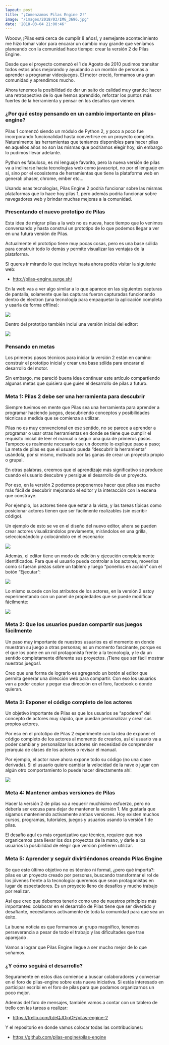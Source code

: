 ```yaml
---
layout: post
title: "¡Comenzamos Pilas Engine 2!"
image: "/images/2018/03/IMG_3696.jpg"
date: '2018-03-04 21:00:46'
---
```


Wooow, ¡Pilas está cerca de cumplir 8 años!, y semejante acontecimiento me hizo tomar valor para encarar un cambio muy grande que veníamos planeando con la comunidad hace tiempo: crear la versión 2 de Pilas Engine.

Desde que el proyecto comenzó el 1 de Agosto de 2010 pudimos transitar todos estos años mejorando y ayudando a un montón de personas a aprender a programar videojuegos. El motor creció, formamos una gran comunidad y aprendimos mucho.

Ahora tenemos la posibilidad de dar un salto de calidad muy grande: hacer una retrospectiva de lo que hemos aprendido, reforzar los puntos más fuertes de la herramienta y pensar en los desafíos que vienen.

### ¿Por qué estoy pensando en un cambio importante en pilas-engine?

Pilas 1 comenzó siendo un módulo de Python 2, y poco a poco fue incorporando funcionalidad hasta convertirse en un proyecto completo. Naturalmente las herramientas que teníamos disponibles para hacer pilas en aquellos años no son las mismas que podríamos elegir hoy, sin embargo lo pudimos llevar adelante.

Python es fabuloso, es mi lenguaje favorito, pero la nueva versión de pilas va a inclinarse hacia tecnologías web como javascript, no por el lenguaje en sí, sino por el ecosistema de herramientas que tiene la plataforma web en general: phaser, chrome, ember etc… 

Usando esas tecnologías, Pilas Engine 2 podría funcionar sobre las mismas plataformas que lo hace hoy pilas 1, pero además podría funcionar sobre navegadores web y brindar muchas mejoras a la comunidad.

### Presentando el nuevo prototipo de Pilas

Esta idea de migrar pilas a la web no es nueva, hace tiempo que lo venimos conversando y hasta construí un prototipo de lo que podemos llegar a ver en una futura versión de Pilas.

Actualmente el prototipo tiene muy pocas cosas, pero es una base sólida para construir todo lo demás y permite visualizar las ventajas de la plataforma.

Si queres ir mirando lo que incluye hasta ahora podés visitar la siguiente web:

- http://pilas-engine.surge.sh/

En la web vas a ver algo similar a lo que aparece en las siguientes capturas de pantalla, solamente que las capturas fueron capturadas funcionando dentro de electron (una tecnología para empaquetar la aplicación completa y usarla de forma offline):


![](/images/2018/03/image_preview.png)

Dentro del prototipo también incluí una versión inicial del editor:

![](/images/2018/03/image_preview--2-.png)


### Pensando en metas

Los primeros pasos técnicos para iniciar la versión 2 están en camino: construir el prototipo inicial y crear una base sólida para encarar el desarrollo del motor.

Sin embargo, me pareció buena idea continuar este artículo compartiendo algunas metas que quisiera que guíen el desarrollo de pilas a futuro. 


### Meta 1: Pilas 2 debe ser una herramienta para descubrir

Siempre tuvimos en mente que Pilas sea una herramienta para aprender a programar haciendo juegos, descubriendo conceptos y posibilidades técnicas a medida que se comienza a utilizar.

Pilas no es muy convencional en ese sentido, no se parece a aprender a programar o usar otras herramientas en donde se tiene que cumplir el requisito inicial de leer el manual o seguir una guía de primeros pasos. Tampoco es realmente necesario que un docente lo explique paso a paso; La meta de pilas es que el usuario pueda “descubrir la herramienta” usándola, por sí mismo, motivado por las ganas de crear un proyecto propio o grupal.

En otras palabras, creemos que el aprendizaje más significativo se produce cuando el usuario descubre y persigue el desarrollo de un proyecto.

Por eso, en la versión 2 podemos proponernos hacer que pilas sea mucho más fácil de descubrir mejorando el editor y la interacción con la escena que construye.

Por ejemplo, los actores tiene que estar a la vista, y las tareas típicas como posicionar actores tienen que ser fácilmente realizables (sin escribir código).

Un ejemplo de esto se ve en el diseño del nuevo editor, ahora se pueden crear actores visualizándolos previamente, mirándolos en una grilla, seleccionándolo y colocándolo en el escenario:

![](/images/2018/03/image_preview--1-.png)

Además, el editor tiene un modo de edición y ejecución completamente identificados. Para que el usuario pueda controlar a los actores, moverlos como si fueran piezas sobre un tablero y luego “ponerlos en acción” con el botón “Ejecutar”:

![](/images/2018/03/image_preview.gif)


Lo mismo sucede con los atributos de los actores, en la versión 2 estoy experimentando con un panel de propiedades que se puede modificar fácilmente:


![](/images/2018/03/image_preview--1-.gif)


### Meta 2: Que los usuarios puedan compartir sus juegos fácilmente

Un paso muy importante de nuestros usuarios es el momento en donde muestran su juego a otras personas; es un momento fascinante, porque es el que los pone en un rol protagonista frente a la tecnología, y le da un sentido completamente diferente sus proyectos. ¡Tiene que ser fácil mostrar nuestros juegos!.

Creo que una forma de lograrlo es agregando un botón al editor que permita generar una dirección web para compartir. Con eso los usuarios van a poder copiar y pegar esa dirección en el foro, facebook o donde quieran.


### Meta 3: Exponer el código completo de los actores

Un objetivo importante de Pilas es que los usuarios se “apoderen” del concepto de actores muy rápido, que puedan personalizar y crear sus propios actores.

Por eso en el prototipo de Pilas 2 experimenté con la idea de exponer el código completo de los actores al momento de crearlos, así el usuario va a poder cambiar y personalizar los actores sin necesidad de comprender jerarquía de clases de los actores o revisar el manual.

Por ejemplo, el actor nave ahora expone todo su código (no una clase derivada). Si el usuario quiere cambiar la velocidad de la nave o jugar con algún otro comportamiento lo puede hacer directamente ahí:

![](/images/2018/03/image_preview--3-.png)


### Meta 4: Mantener ambas versiones de Pilas

Hacer la versión 2 de pilas va a requerir muchísimo esfuerzo, pero no debería ser excusa para dejar de mantener la versión 1. Me gustaría que sigamos manteniendo activamente ambas versiones. Hoy existen muchos cursos, programas, tutoriales, juegos y usuarios usando la versión 1 de pilas.

El desafío aquí es más organizativo que técnico, requiere que nos organicemos para llevar los dos proyectos de la mano, y darle a los usuarios la posibilidad de elegir qué versión prefieren utilizar.


### Meta 5: Aprender y seguir divirtiéndonos creando Pilas Engine


Se que este último objetivo no es técnico ni formal, ¿pero qué importa?: pilas es un proyecto creado por personas, buscando transformar el rol de los jóvenes frente a la tecnología: queremos que sean protagonistas en lugar de espectadores. Es un proyecto lleno de desafíos y mucho trabajo por realizar.

Así que creo que debemos tenerlo como uno de nuestros principios más importantes: colaborar en el desarrollo de Pilas tiene que ser divertido y desafiante, necesitamos activamente de toda la comunidad para que sea un éxito.

La buena noticia es que formamos un grupo magnífico, tenemos perseverancia a pesar de todo el trabajo y las dificultades que trae aparejado .

Vamos a lograr que Pilas Engine llegue a ser mucho mejor de lo que soñamos.


### ¿Y cómo seguirá el desarrollo?

Seguramente en estos días comience a buscar colaboradores y conversar en el foro de pilas-engine sobre esta nueva iniciativa. Si estás interesado en participar escribí en el foro de pilas para que podamos organizarnos un poco mejor.

Además del foro de mensajes, también vamos a contar con un tablero de trello con las tareas a realizar:


- https://trello.com/b/eQJOjpOF/pilas-engine-2

Y el repositorio en donde vamos colocar todas las contribuciones:


- https://github.com/pilas-engine/pilas-engine





